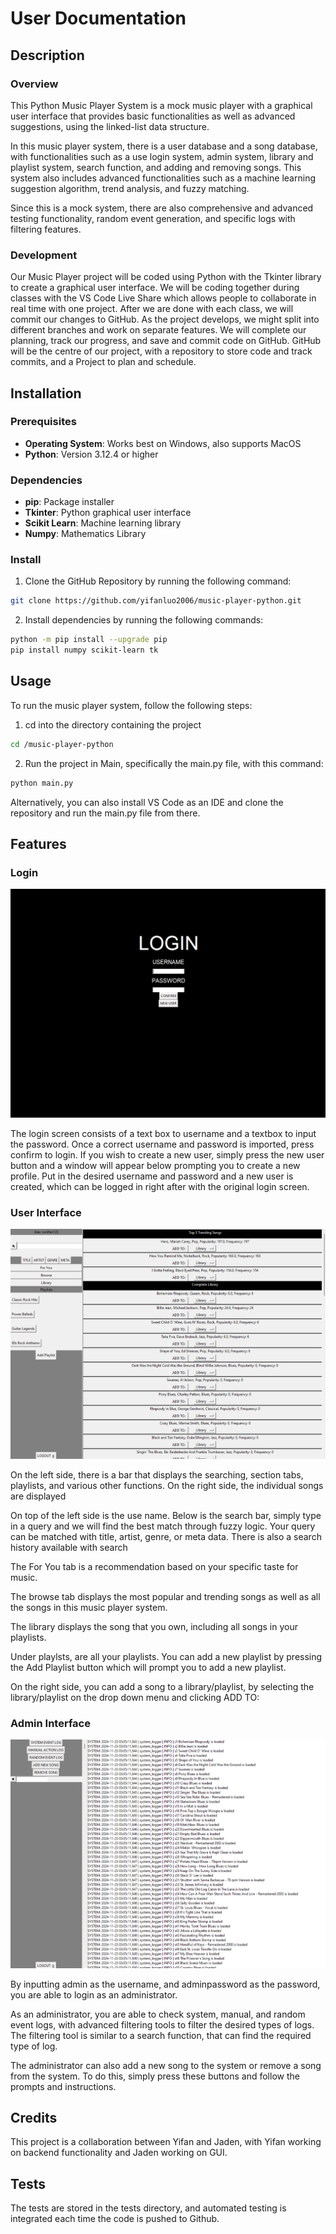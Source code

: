 # User Documentation

## Description

### Overview

This Python Music Player System is a mock music player with a graphical user interface that provides basic functionalities as well as advanced suggestions, using the linked-list data structure. 

In this music player system, there is a user database and a song database, with functionalities such as a use login system, admin system, library and playlist system, search function, and adding and removing songs. This system also includes advanced functionalities such as a machine learning suggestion algorithm, trend analysis, and fuzzy matching.

Since this is a mock system, there are also comprehensive and advanced testing functionality, random event generation, and specific logs with filtering features.

### Development

Our Music Player project will be coded using Python with the Tkinter library to create a graphical user interface. We will be coding together during classes with the VS Code Live Share which allows people to collaborate in real time with one project. After we are done with each class, we will commit our changes to GitHub. As the project develops, we might split into different branches and work on separate features. We will complete our planning, track our progress, and save and commit code on GitHub. GitHub will be the centre of our project, with a repository to store code and track commits, and a Project to plan and schedule.

## Installation

### Prerequisites

- **Operating System**: Works best on Windows, also supports MacOS
- **Python**: Version 3.12.4 or higher

### Dependencies

- **pip**: Package installer
- **Tkinter**: Python graphical user interface
- **Scikit Learn**: Machine learning library
- **Numpy**: Mathematics Library

### Install

1. Clone the GitHub Repository by running the following command:

```bash
git clone https://github.com/yifanluo2006/music-player-python.git
```

2. Install dependencies by running the following commands:

```bash
python -m pip install --upgrade pip
pip install numpy scikit-learn tk
```

## Usage

To run the music player system, follow the following steps:

1. cd into the directory containing the project

```bash
cd /music-player-python
```

2. Run the project in Main, specifically the main.py file, with this command:

```bash
python main.py
```

Alternatively, you can also install VS Code as an IDE and clone the repository and run the main.py file from there.

## Features

### Login

![login](./images/login.png)

The login screen consists of a text box to username and a textbox to input the password. Once a correct username and password is imported, press confirm to login.
If you wish to create a new user, simply press the new user button and a window will appear below prompting you to create a new profile. Put in the desired username and password and a new user is created, which can be logged in right after with the original login screen.

### User Interface

![user](./images/user_interface.png)

On the left side, there is a bar that displays the searching, section tabs, playlists, and various other functions. On the right side, the individual songs are displayed

On top of the left side is the use name. Below is the search bar, simply type in a query and we will find the best match through fuzzy logic. Your query can be matched with title, artist, genre, or meta data. There is also a search history available with search

The For You tab is a recommendation based on your specific taste for music.

The browse tab displays the most popular and trending songs as well as all the songs in this music player system.

The library displays the song that you own, including all songs in your playlists.

Under playlsts, are all your playlists. You can add a new playlist by pressing the Add Playlist button which will prompt you to add a new playlist.

On the right side, you can add a song to a library/playlist, by selecting the library/playlist on the drop down menu and clicking ADD TO:

### Admin Interface

![admin](./images/admin_interface.png)

By inputting admin as the username, and adminpassword as the password, you are able to login as an administrator.

As an administrator, you are able to check system, manual, and random event logs, with advanced filtering tools to filter the desired types of logs. The filtering tool is similar to a search function, that can find the required type of log.

The administrator can also add a new song to the system or remove a song from the system. To do this, simply press these buttons and follow the prompts and instructions.

## Credits

This project is a collaboration between Yifan and Jaden, with Yifan working on backend functionality and Jaden working on GUI.

## Tests

The tests are stored in the tests directory, and automated testing is integrated each time the code is pushed to Github.
